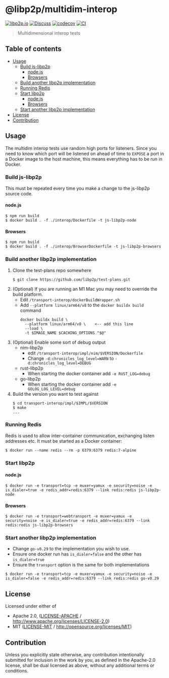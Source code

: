 # @libp2p/multidim-interop <!-- omit in toc -->

[![libp2p.io](https://img.shields.io/badge/project-libp2p-yellow.svg?style=flat-square)](http://libp2p.io/)
[![Discuss](https://img.shields.io/discourse/https/discuss.libp2p.io/posts.svg?style=flat-square)](https://discuss.libp2p.io)
[![codecov](https://img.shields.io/codecov/c/github/libp2p/js-libp2p.svg?style=flat-square)](https://codecov.io/gh/libp2p/js-libp2p)
[![CI](https://img.shields.io/github/actions/workflow/status/libp2p/js-libp2p/main.yml?branch=master\&style=flat-square)](https://github.com/libp2p/js-libp2p/actions/workflows/main.yml?query=branch%3Amaster)

> Multidimensional interop tests

## Table of contents <!-- omit in toc -->

- [Usage](#usage)
  - [Build js-libp2p](#build-js-libp2p)
    - [node.js](#nodejs)
    - [Browsers](#browsers)
  - [Build another libp2p implementation](#build-another-libp2p-implementation)
  - [Running Redis](#running-redis)
  - [Start libp2p](#start-libp2p)
    - [node.js](#nodejs-1)
    - [Browsers](#browsers-1)
  - [Start another libp2p implementation](#start-another-libp2p-implementation)
- [License](#license)
- [Contribution](#contribution)

## Usage

The multidim interop tests use random high ports for listeners. Since you need to know which port will be listened on ahead of time to `EXPOSE` a port in a Docker image to the host machine, this means everything has to be run in Docker.

### Build js-libp2p

This must be repeated every time you make a change to the js-libp2p source code.

#### node.js

```console
$ npm run build
$ docker build . -f ./interop/Dockerfile -t js-libp2p-node
```

#### Browsers

```console
$ npm run build
$ docker build . -f ./interop/BrowserDockerfile -t js-libp2p-browsers
```

### Build another libp2p implementation

1. Clone the test-plans repo somewhere
   ```console
   $ git clone https://github.com/libp2p/test-plans.git
   ```
2. (Optional) If you are running an M1 Mac you may need to override the build platform.
    - Edit `/transport-interop/dockerBuildWrapper.sh`
    - Add `--platform linux/arm64/v8` to the `docker buildx build` command
      ```
      docker buildx build \
        --platform linux/arm64/v8 \    <-- add this line
        --load \
        -t $IMAGE_NAME $CACHING_OPTIONS "$@"
      ```
3. (Optional) Enable some sort of debug output
   - nim-libp2p
     - edit `/transport-interop/impl/nim/$VERSION/Dockerfile`
     - Change `-d:chronicles_log_level=WARN` to `-d:chronicles_log_level=DEBUG`
   - rust-libp2p
     - When starting the docker container add `-e RUST_LOG=debug`
   - go-libp2p
     - When starting the docker container add `-e GOLOG_LOG_LEVEL=debug`
4. Build the version you want to test against
   ```console
   $ cd transport-interop/impl/$IMPL/$VERSION
   $ make
   ...
   ```

### Running Redis

Redis is used to allow inter-container communication, exchanging listen addresses etc. It must be started as a Docker container:

```console
$ docker run --name redis --rm -p 6379:6379 redis:7-alpine
```

### Start libp2p

#### node.js

```console
$ docker run -e transport=tcp -e muxer=yamux -e security=noise -e is_dialer=true -e redis_addr=redis:6379 --link redis:redis js-libp2p-node
```

#### Browsers

```console
$ docker run -e transport=webtransport -e muxer=yamux -e security=noise -e is_dialer=true -e redis_addr=redis:6379 --link redis:redis js-libp2p-browsers
```

### Start another libp2p implementation

- Change `go-v0.29` to the implementation you wish to use.
- Ensure one docker run has `is_dialer=false` and the other has `is_dialer=true`
- Ensure the `transport` option is the same for both implementations

```console
$ docker run -e transport=tcp -e muxer=yamux -e security=noise -e is_dialer=false -e redis_addr=redis:6379 --link redis:redis go-v0.29
```

## License

Licensed under either of

- Apache 2.0, ([LICENSE-APACHE](LICENSE-APACHE) / <http://www.apache.org/licenses/LICENSE-2.0>)
- MIT ([LICENSE-MIT](LICENSE-MIT) / <http://opensource.org/licenses/MIT>)

## Contribution

Unless you explicitly state otherwise, any contribution intentionally submitted for inclusion in the work by you, as defined in the Apache-2.0 license, shall be dual licensed as above, without any additional terms or conditions.
